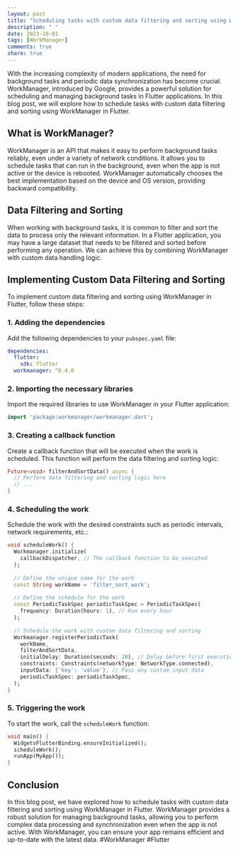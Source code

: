 ```yaml
---
layout: post
title: "Scheduling tasks with custom data filtering and sorting using WorkManager in Flutter"
description: " "
date: 2023-10-01
tags: [WorkManager]
comments: true
share: true
---
```


With the increasing complexity of modern applications, the need for background tasks and periodic data synchronization has become crucial. WorkManager, introduced by Google, provides a powerful solution for scheduling and managing background tasks in Flutter applications. In this blog post, we will explore how to schedule tasks with custom data filtering and sorting using WorkManager in Flutter.

## What is WorkManager?

WorkManager is an API that makes it easy to perform background tasks reliably, even under a variety of network conditions. It allows you to schedule tasks that can run in the background, even when the app is not active or the device is rebooted. WorkManager automatically chooses the best implementation based on the device and OS version, providing backward compatibility.

## Data Filtering and Sorting

When working with background tasks, it is common to filter and sort the data to process only the relevant information. In a Flutter application, you may have a large dataset that needs to be filtered and sorted before performing any operation. We can achieve this by combining WorkManager with custom data handling logic.

## Implementing Custom Data Filtering and Sorting

To implement custom data filtering and sorting using WorkManager in Flutter, follow these steps:

### 1. Adding the dependencies

Add the following dependencies to your `pubspec.yaml` file:

```yaml
dependencies:
  flutter:
    sdk: flutter
  workmanager: ^0.4.0
```

### 2. Importing the necessary libraries

Import the required libraries to use WorkManager in your Flutter application:

```dart
import 'package:workmanager/workmanager.dart';
```

### 3. Creating a callback function

Create a callback function that will be executed when the work is scheduled. This function will perform the data filtering and sorting logic:

```dart
Future<void> filterAndSortData() async {
  // Perform data filtering and sorting logic here
  // ...
}
```

### 4. Scheduling the work

Schedule the work with the desired constraints such as periodic intervals, network requirements, etc.:

```dart
void scheduleWork() {
  Workmanager.initialize(
    callbackDispatcher, // The callback function to be executed
  );
  
  // Define the unique name for the work
  const String workName = 'filter_sort_work';
  
  // Define the schedule for the work
  const PeriodicTaskSpec periodicTaskSpec = PeriodicTaskSpec(
    frequency: Duration(hours: 1), // Run every hour
  );
  
  // Schedule the work with custom data filtering and sorting
  Workmanager.registerPeriodicTask(
    workName,
    filterAndSortData,
    initialDelay: Duration(seconds: 10), // Delay before first execution
    constraints: Constraints(networkType: NetworkType.connected),
    inputData: {'key': 'value'}, // Pass any custom input data
    periodicTaskSpec: periodicTaskSpec,
  );
}
```

### 5. Triggering the work

To start the work, call the `scheduleWork` function:

```dart
void main() {
  WidgetsFlutterBinding.ensureInitialized();
  scheduleWork();
  runApp(MyApp());
}
```

## Conclusion

In this blog post, we have explored how to schedule tasks with custom data filtering and sorting using WorkManager in Flutter. WorkManager provides a robust solution for managing background tasks, allowing you to perform complex data processing and synchronization even when the app is not active. With WorkManager, you can ensure your app remains efficient and up-to-date with the latest data. #WorkManager #Flutter